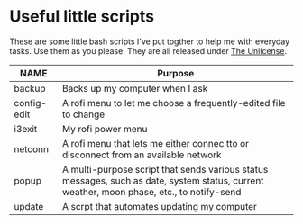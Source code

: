 # Useful little scripts

These are some little bash scripts I've put togther to help me with everyday tasks. Use them as you please. They are all released under [The Unlicense](https://unlicense.org/).

| NAME | Purpose |
| ---- | ---- |
| backup | Backs up my computer when I ask |
| config-edit | A rofi menu to let me choose a frequently-edited file to change |
| i3exit | My rofi power menu |
| netconn | A rofi menu that lets me either connec tto or disconnect from an available network |
| popup | A multi-purpose script that sends various status messages, such as date, system status, current weather, moon phase, etc., to notify-send |
| update | A scrpt that automates updating my computer |
